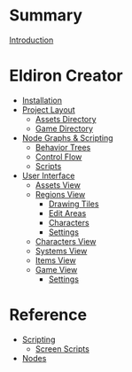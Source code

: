 # Summary

[Introduction](introduction.md)

# Eldiron Creator

- [Installation](./installation.md)
- [Project Layout](./projects.md)
  - [Assets Directory](./projects/assets.md)
  - [Game Directory](./projects/game.md)
- [Node Graphs & Scripting ](./nodegraph.md)
  - [Behavior Trees](./nodegraph_behavior_trees.md)
  - [Control Flow]()
  - [Scripts]()
- [User Interface](./ui_creator.md)
  - [Assets View](./assets.md)
  - [Regions View](./regions.md)
    - [Drawing Tiles](./regions_drawing_tiles.md)
    - [Edit Areas](./regions_edit_areas.md)
    - [Characters](./regions_characters.md)
    - [Settings](./regions_settings.md)
  - [Characters View](./characters.md)
  - [Systems View](./systems.md)
  - [Items View](./items.md)
  - [Game View](./game.md)
    - [Settings](./game_settings.md)

# Reference

- [Scripting](./ref_scripting.md)
  - [Screen Scripts](./ref_screen_scripts.md)
- [Nodes]()
